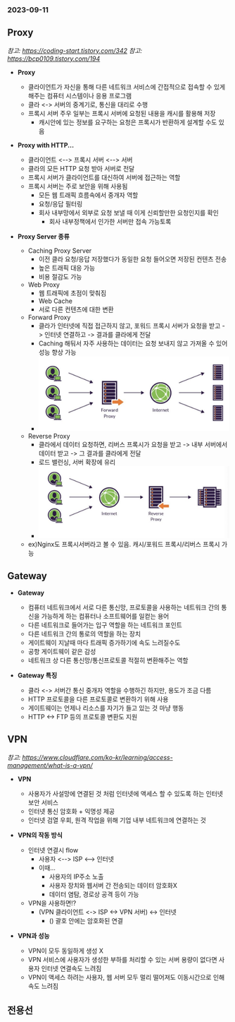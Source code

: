 ### 2023-09-11

## Proxy
*참고: https://coding-start.tistory.com/342*
*참고: https://bcp0109.tistory.com/194*
- **Proxy**
  - 클라이언트가 자신을 통해 다른 네트워크 서비스에 간접적으로 접속할 수 있게 해주는 컴퓨터 시스템이나 응용 프로그램
  - 클라 <-> 서버의 중계기로, 통신을 대리로 수행
  - 프록시 서버 주우 일부는 프록시 서버에 요청된 내용을 캐시를 활용해 저장
    - 캐시안에 있는 정보를 요구하는 요청은 프록시가 반환하게 설계할 수도 있음

- **Proxy with HTTP...**
  - 클라이언트 <--> 프록시 서버 <--> 서버
  - 클라의 모든 HTTP 요청 받아 서버로 전달
  - 프록시 서버가 클라이언트를 대신하여 서버에 접근하는 역할
  - 프록시 서버는 주로 보안을 위해 사용됨
    - 모든 웹 트래픽 흐름속에서 중개자 역할
    - 요청/응답 필터링
    - 회사 내부망에서 외부로 요청 보낼 때 이게 신뢰할만한 요청인지를 확인
      - 회사 내부정책에서 인가한 서버만 접속 가능토록

- **Proxy Server 종류**
  - Caching Proxy Server
    - 이전 클라 요청/응답 저장했다가 동일한 요청 들어오면 저장된 컨텐츠 전송
    - 높은 트래픽 대응 가능
    - 비용 절감도 가능
  - Web Proxy
    - 웹 트래픽에 초점이 맞춰짐
    - Web Cache
    - 서로 다른 컨텐츠에 대한 변환
  - Forward Proxy
    - 클라가 인터넷에 직접 접근하지 않고, 포워드 프록시 서버가 요청을 받고 -> 인터넷 연결하고 -> 결과를 클라에게 전달
    - Caching 해둬서 자주 사용하는 데이터는 요청 보내지 않고 가져올 수 있어 성능 향상 가능
    - ![](../images/2023-09-11-forward-proxy.png)
  - Reverse Proxy
    - 클라에서 데이터 요청하면, 리버스 프록시가 요청을 받고 -> 내부 서버에서 데이터 받고 -> 그 결과를 클라에게 전달 
    - 로드 밸런싱, 서버 확장에 유리
    - ![](../images/2023-09-11-reverse-proxy.png)
  - ex)Nginx도 프록시서버라고 볼 수 있음. 캐시/포워드 프록시/리버스 프록시 가능

## Gateway
- **Gateway**
  - 컴퓨터 네트워크에서 서로 다른 통신망, 프로토콜을 사용하는 네트워크 간의 통신을 가능하게 하는 컴퓨터나 소프트웨어를 일컫는 용어
  - 다른 네트워크로 들어가는 입구 역할을 하는 네트워크 포인트
  - 다른 네트워크 간의 통로의 역할을 하는 장치
  - 게이트웨이 지날때 마다 트래픽 증가하기에 속도 느려질수도
  - 공항 게이트웨이 같은 감성
  - 네트워크 상 다른 통신망/통신프로토콜 적절히 변환해주는 역할

- **Gateway 특징**
  - 클라 <-> 서버간 통신 중개자 역할을 수행하긴 하지만, 용도가 조금 다름
  - HTTP 프로토콜을 다른 프로토콜로 변환하기 위해 사용
  - 게이트웨이는 언제나 리소스를 자기가 들고 있는 것 마냥 행동
  - HTTP <-> FTP 등의 프로토콜 변환도 지원

## VPN
*참고: https://www.cloudflare.com/ko-kr/learning/access-management/what-is-a-vpn/*
- **VPN**
  - 사용자가 사설망에 연결된 것 처럼 인터넷에 액세스 할 수 있도록 하는 인터넷 보안 서비스
  - 인터넷 통신 암호화 + 익명성 제공
  - 인터넷 검열 우회, 원격 작업을 위해 기업 내부 네트워크에 연결하는 것

- **VPN의 작동 방식**
  - 인터넷 연결시 flow
    - 사용자 <--> ISP <--> 인터넷
    - 이때...
      - 사용자의 IP주소 노출
      - 사용자 장치와 웹서버 간 전송되는 데이터 암호화X
      - 데이터 염탐, 경로상 공격 등이 가능
  - VPN을 사용하면!?
    - (VPN 클라이언트 <-> ISP <-> VPN 서버) <-> 인터넷
      - () 괄호 안에는 암호화된 연결

- **VPN과 성능**
  - VPN이 모두 동일하게 생성 X
  - VPN 서비스에 사용자가 생성한 부하를 처리할 수 있는 서버 용량이 없다면 사용자 인터넷 연결속도 느려짐
  - VPN이 액세스 하려는 사용자, 웹 서버 모두 멀리 떨어져도 이동시간으로 인해 속도 느려짐

## 전용선